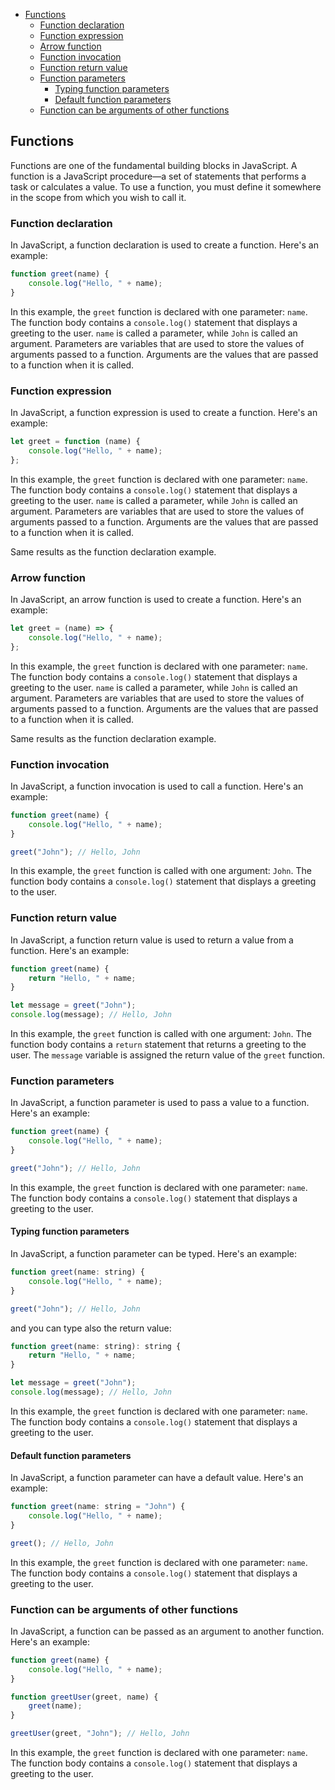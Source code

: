 

<!-- toc -->

- [Functions](#functions)
  * [Function declaration](#function-declaration)
  * [Function expression](#function-expression)
  * [Arrow function](#arrow-function)
  * [Function invocation](#function-invocation)
  * [Function return value](#function-return-value)
  * [Function parameters](#function-parameters)
    + [Typing function parameters](#typing-function-parameters)
    + [Default function parameters](#default-function-parameters)
  * [Function can be arguments of other functions](#function-can-be-arguments-of-other-functions)

<!-- tocstop -->

## Functions

Functions are one of the fundamental building blocks in JavaScript. A function is a JavaScript procedure—a set of
statements that performs a task or calculates a value. To use a function, you must define it somewhere in the scope from
which you wish to call it.

### Function declaration

In JavaScript, a function declaration is used to create a function. Here's an example:

```javascript
function greet(name) {
    console.log("Hello, " + name);
}
```

In this example, the `greet` function is declared with one parameter: `name`. The function body contains
a `console.log()` statement that displays a greeting to the user.
`name` is called a parameter, while `John` is called an argument. Parameters are variables that are used to store the
values of arguments passed to a function. Arguments are the values that are passed to a function when it is called.

### Function expression

In JavaScript, a function expression is used to create a function. Here's an example:

```javascript
let greet = function (name) {
    console.log("Hello, " + name);
};
```

In this example, the `greet` function is declared with one parameter: `name`. The function body contains
a `console.log()` statement that displays a greeting to the user.
`name` is called a parameter, while `John` is called an argument. Parameters are variables that are used to store the
values of arguments passed to a function. Arguments are the values that are passed to a function when it is called.

Same results as the function declaration example.

### Arrow function

In JavaScript, an arrow function is used to create a function. Here's an example:

```javascript
let greet = (name) => {
    console.log("Hello, " + name);
};
```

In this example, the `greet` function is declared with one parameter: `name`. The function body contains
a `console.log()` statement that displays a greeting to the user.
`name` is called a parameter, while `John` is called an argument. Parameters are variables that are used to store the
values of arguments passed to a function. Arguments are the values that are passed to a function when it is called.

Same results as the function declaration example.

### Function invocation

In JavaScript, a function invocation is used to call a function. Here's an example:

```javascript
function greet(name) {
    console.log("Hello, " + name);
}

greet("John"); // Hello, John
```

In this example, the `greet` function is called with one argument: `John`. The function body contains a `console.log()`
statement that displays a greeting to the user.

### Function return value

In JavaScript, a function return value is used to return a value from a function. Here's an example:

```javascript
function greet(name) {
    return "Hello, " + name;
}

let message = greet("John");
console.log(message); // Hello, John
```

In this example, the `greet` function is called with one argument: `John`. The function body contains a `return`
statement that returns a greeting to the user. The `message` variable is assigned the return value of the `greet`
function.

### Function parameters

In JavaScript, a function parameter is used to pass a value to a function. Here's an example:

```javascript
function greet(name) {
    console.log("Hello, " + name);
}

greet("John"); // Hello, John
```

In this example, the `greet` function is declared with one parameter: `name`. The function body contains
a `console.log()` statement that displays a greeting to the user.

#### Typing function parameters

In JavaScript, a function parameter can be typed. Here's an example:

```javascript
function greet(name: string) {
    console.log("Hello, " + name);
}

greet("John"); // Hello, John
```

and you can type also the return value:

```javascript
function greet(name: string): string {
    return "Hello, " + name;
}

let message = greet("John");
console.log(message); // Hello, John
```

In this example, the `greet` function is declared with one parameter: `name`. The function body contains
a `console.log()` statement that displays a greeting to the user.

#### Default function parameters

In JavaScript, a function parameter can have a default value. Here's an example:

```javascript
function greet(name: string = "John") {
    console.log("Hello, " + name);
}

greet(); // Hello, John
```

In this example, the `greet` function is declared with one parameter: `name`. The function body contains
a `console.log()` statement that displays a greeting to the user.

### Function can be arguments of other functions

In JavaScript, a function can be passed as an argument to another function. Here's an example:

```javascript
function greet(name) {
    console.log("Hello, " + name);
}

function greetUser(greet, name) {
    greet(name);
}

greetUser(greet, "John"); // Hello, John
```

In this example, the `greet` function is declared with one parameter: `name`. The function body contains
a `console.log()` statement that displays a greeting to the user.
